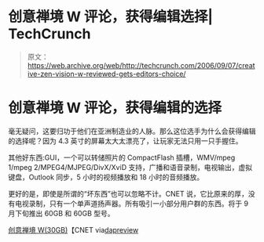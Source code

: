# 创意禅境 W 评论，获得编辑选择| TechCrunch

> 原文：<https://web.archive.org/web/http://techcrunch.com/2006/09/07/creative-zen-vision-w-reviewed-gets-editors-choice/>

# 创意禅境 W 评论，获得编辑的选择

毫无疑问，这要归功于他们在亚洲制造业的人脉。那么这位选手为什么会获得编辑的选择呢？因为 4.3 英寸的屏幕太大太漂亮了，让玩家无法只用一只手握住。

其他好东西:GUI，一个可以转储照片的 CompactFlash 插槽，WMV/mpeg 1/mpeg 2/MPEG4/MJPEG/DivX/XviD 支持，广播和语音录制，电视输出，虚拟键盘，Outlook 同步，5 小时的视频播放和 18 小时的音频播放。

更好的是，即使是所谓的“坏东西”也可以忽略不计。CNET 说，它比原来的厚，没有电视录制，只有一个单声道扬声器。所有吸引一小部分用户群的东西。将于 9 月下旬推出 60GB 和 60GB 型号。

[创意禅境 W(30GB)](https://web.archive.org/web/20130627212026/http://www.asia.cnet.com/reviews/musicplay/0,39050466,39269722p-1,00.htm)【CNET via[dapreview](https://web.archive.org/web/20130627212026/http://dapreview.net/news.php?item.3606.1)